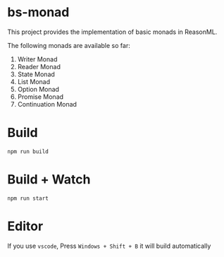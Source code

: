 # bs-monad

This project provides the implementation of basic monads in ReasonML.

The following monads are available so far:

1. Writer Monad
2. Reader Monad
3. State Monad
4. List Monad
5. Option Monad
6. Promise Monad
7. Continuation Monad

# Build
```
npm run build
```

# Build + Watch

```
npm run start
```


# Editor
If you use `vscode`, Press `Windows + Shift + B` it will build automatically
